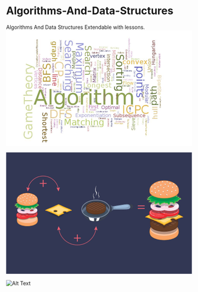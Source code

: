 # Algorithms-And-Data-Structures
Algorithms And Data Structures Extendable with lessons.
![logo algorithm](t1.jpg)
 
![Logo algorithm food](1.png) 

 ![Alt Text]( https://wallpapercave.com/w/wp3621084)

